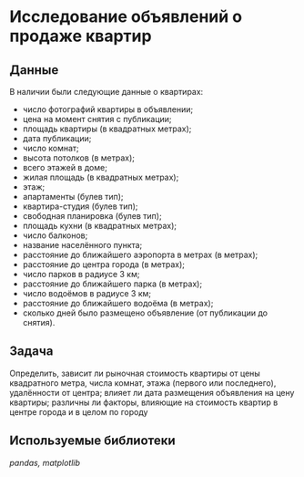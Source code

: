 # Исследование объявлений о продаже квартир

## Данные

В наличии были следующие данные о квартирах:
- число фотографий квартиры в объявлении;
- цена на момент снятия с публикации;
- площадь квартиры (в квадратных метрах);
- дата публикации;
- число комнат;
- высота потолков (в метрах);
- всего этажей в доме;
- жилая площадь (в квадратных метрах);
- этаж;
- апартаменты (булев тип);
- квартира-студия (булев тип);
- свободная планировка (булев тип);
- площадь кухни (в квадратных метрах);
- число балконов;
- название населённого пункта;
- расстояние до ближайшего аэропорта в метрах (в метрах);
- расстояние до центра города (в метрах);
- число парков в радиусе 3 км;
- расстояние до ближайшего парка (в метрах);
- число водоёмов в радиусе 3 км;
- расстояние до ближайшего водоёма (в метрах);
- сколько дней было размещено объявление (от публикации до снятия).

## Задача

Определить, зависит ли рыночная стоимость квартиры от цены квадратного метра, числа комнат, этажа (первого или последнего), удалённости от центра; влияет ли дата размещения объявления на цену квартиры; различны ли факторы, влияющие на стоимость квартир в центре города и в целом по городу

## Используемые библиотеки
*pandas, matplotlib*
